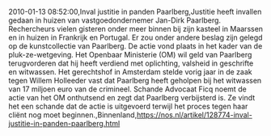 2010-01-13 08:52:00,Inval justitie in panden Paarlberg,Justitie heeft invallen gedaan in huizen van vastgoedondernemer Jan-Dirk Paarlberg. Rechercheurs vielen gisteren onder meer binnen bij zijn kasteel in Maarssen en in huizen in Frankrijk en Portugal. Er zou onder andere beslag zijn gelegd op de kunstcollectie van Paarlberg. De actie vond plaats in het kader van de pluk-ze-wetgeving. Het Openbaar Ministerie (OM) wil geld van Paarlberg terugvorderen dat hij heeft verdiend met oplichting, valsheid in geschrifte en witwassen. Het gerechtshof in Amsterdam stelde vorig jaar in de zaak tegen Willem Holleeder vast dat Paarlberg heeft geholpen bij het witwassen van 17 miljoen euro van de crimineel. Schande Advocaat Ficq noemt de actie van het OM onthutsend en zegt dat Paarlberg verbijsterd is. Ze vindt het een schande dat de actie is uitgevoerd terwijl het proces tegen haar cliënt nog moet beginnen.,Binnenland,https://nos.nl/artikel/128774-inval-justitie-in-panden-paarlberg.html